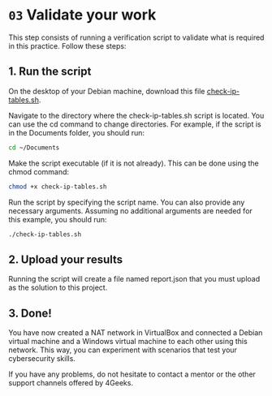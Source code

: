 # `03` Validate your work

This step consists of running a verification script to validate what is required in this practice. Follow these steps:

## 1. Run the script

On the desktop of your Debian machine, download this file [check-ip-tables.sh](https://github.com/breatheco-de/iptables-blocking-practice/blob/master/.learn/assets/check-ip-tables.sh).

Navigate to the directory where the check-ip-tables.sh script is located. You can use the cd command to change directories. For example, if the script is in the Documents folder, you should run:

```sh
cd ~/Documents
```

Make the script executable (if it is not already). This can be done using the chmod command:

```sh
chmod +x check-ip-tables.sh
```

Run the script by specifying the script name. You can also provide any necessary arguments. Assuming no additional arguments are needed for this example, you should run:

```sh
./check-ip-tables.sh
```

## 2. Upload your results

Running the script will create a file named report.json that you must upload as the solution to this project.

## 3. Done!

You have now created a NAT network in VirtualBox and connected a Debian virtual machine and a Windows virtual machine to each other using this network. This way, you can experiment with scenarios that test your cybersecurity skills.

If you have any problems, do not hesitate to contact a mentor or the other support channels offered by 4Geeks.
